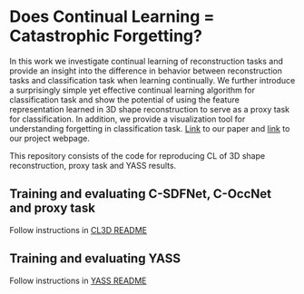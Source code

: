 # Does Continual Learning = Catastrophic Forgetting?

In this work we investigate continual learning of reconstruction tasks and provide an insight into the difference in behavior between reconstruction tasks and classification task when learning continually. We further introduce a surprisingly simple yet effective continual learning algorithm for classification task and show the potential of using the feature representation learned in 3D shape reconstruction to serve as a proxy task for classification. In addition, we provide a visualization tool for understanding forgetting in classification task. [Link]() to our paper and [link]() to our project webpage.

This repository consists of the code for reproducing CL of 3D shape reconstruction, proxy task and YASS results.

## Training and evaluating C-SDFNet, C-OccNet and proxy task
Follow instructions in [CL3D README](link)

## Training and evaluating YASS
Follow instructions in [YASS README](link)


